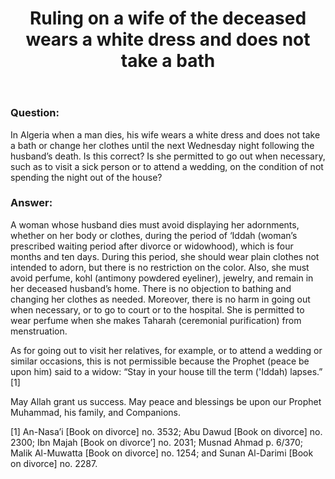 ﻿---
layout: post
title: "Ruling on a wife of the deceased wears a white dress and does not take a bath"
publisher: "alsalafiyyah@icloud.com"
source: "Fatwas of the Permanent Committee of KSA no.17976-1"
category: [bidah, funerals, fatwaa]
hijri: Dhul-Qa'dah 21, 1441
excerpt: In Algeria when a man dies, his wife wears a white dress and does not take a bath or change her clothes until the next Wednesday night following the husband’s death.
shaykhs: 
 - Shaykh Ibn Baz
 - Shaykh Abdul-Aziz Aal ash-Shaykh
 - Shaykh Abdullah ibn Ghudayyan
 - Shaykh Salih Fawzan
 - Shaykh Bakr Abu Zayd 
---

### Question: 
In Algeria when a man dies, his wife wears a white dress and does not take a bath or change her clothes until the next Wednesday night following the husband’s death. Is this correct? Is she permitted to go out when necessary, such as to visit a sick person or to attend a wedding, on the condition of not spending the night out of the house?

### Answer: 
A woman whose husband dies must avoid displaying her adornments, whether on her body or clothes, during the period of ‘Iddah (woman’s prescribed waiting period after divorce or widowhood), which is four months and ten days. During this period, she should wear plain clothes not intended to adorn, but there is no restriction on the color. Also, she must avoid perfume, kohl (antimony powdered eyeliner), jewelry, and remain in her deceased husband’s home. There is no objection to bathing and changing her clothes as needed. Moreover, there is no harm in going out when necessary, or to go to court or to the hospital. She is permitted to wear perfume when she makes Taharah (ceremonial purification) from menstruation.

As for going out to visit her relatives, for example, or to attend a wedding or similar occasions, this is not permissible because the Prophet (peace be upon him) said to a widow: “Stay in your house till the term ('Iddah) lapses.” [1]

May Allah grant us success. May peace and blessings be upon our Prophet Muhammad, his family, and Companions. 

[1] An-Nasa’i [Book on divorce] no. 3532; Abu Dawud [Book on divorce] no. 2300; Ibn Majah [Book on divorce’] no. 2031; Musnad Ahmad p. 6/370; Malik Al-Muwatta [Book on divorce] no. 1254; and Sunan Al-Darimi [Book on divorce] no. 2287.
